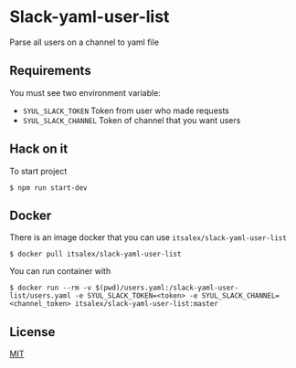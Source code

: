# Slack-yaml-user-list

Parse all users on a channel to yaml file

## Requirements

You must see two environment variable:

* `SYUL_SLACK_TOKEN` Token from user who made requests
* `SYUL_SLACK_CHANNEL` Token of channel that you want users

## Hack on it

To start project

```
$ npm run start-dev
```

## Docker

There is an image docker that you can use `itsalex/slack-yaml-user-list`

```
$ docker pull itsalex/slack-yaml-user-list
```

You can run container with

```
$ docker run --rm -v $(pwd)/users.yaml:/slack-yaml-user-list/users.yaml -e SYUL_SLACK_TOKEN=<token> -e SYUL_SLACK_CHANNEL=<channel_token> itsalex/slack-yaml-user-list:master
```

## License

[MIT](https://en.wikipedia.org/wiki/MIT_License)
